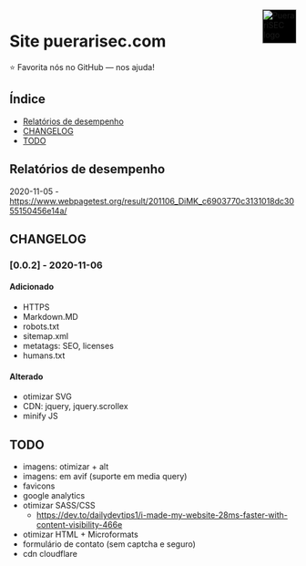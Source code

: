 
<a href="https://puerarisec.com/">
	<img
		src="https://puerarisec.com/images/Logo_Puerari_Negativo_Web.min.svg"
		alt="PuerariSEC logo"
		title="PuerariSEC"
		align="right"
		height="60"
		style="background:#000;width:auto"/>
</a>


# Site puerarisec.com

:star: Favorita nós no GitHub — nos ajuda!




## Índice


- [Relatórios de desempenho](#desempenho)
- [CHANGELOG](#CHANGELOG)
- [TODO](#TODO)




## Relatórios de desempenho

2020-11-05 - https://www.webpagetest.org/result/201106_DiMK_c6903770c3131018dc3055150456e14a/




## CHANGELOG

### [0.0.2] - 2020-11-06

#### Adicionado
- HTTPS
- Markdown.MD
- robots.txt
- sitemap.xml
- metatags: SEO, licenses
- humans.txt

#### Alterado
- otimizar SVG
- CDN: jquery, jquery.scrollex
- minify JS




## TODO

- imagens: otimizar + alt
- imagens: em avif (suporte em media query)
- favicons
- google analytics
- otimizar SASS/CSS
	- https://dev.to/dailydevtips1/i-made-my-website-28ms-faster-with-content-visibility-466e
- otimizar HTML + Microformats
- formulário de contato (sem captcha e seguro)
- cdn cloudflare


